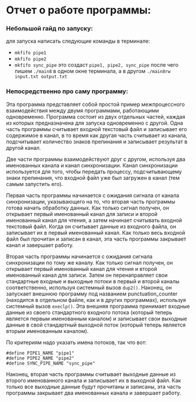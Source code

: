 # Отчет о работе программы:
### Небольшой гайд по запуску:
для запуска написать следующие команды в терминале:
- `mkfifo pipe1`
- `mkfifo pipe2`
- `mkfifo sync_pipe`
это создаст `pipe1, pipe2, sync_pipe`
после чего пишем `./main8` в одном окне терминала, а в другом `./main8rw input.txt output.txt`
### Непосредственно про саму программу:
Эта программа представляет собой простой пример межпроцессного взаимодействия между двумя программами, работающими одновременно.
Программа состоит из двух отдельных частей, каждая из которых предназначена для запуска одновременно с другой. Одна часть программы считывает входной текстовый файл и записывает его содержимое в канал, в то время как другая часть считывает из канала, подсчитывает количество знаков препинания и записывает результат в другой канал.

Две части программы взаимодействуют друг с другом, используя два именованных канала и канал синхронизации. Канал синхронизации используется для того, чтобы передать процессу, подсчитывающему знаки препинания, что входной файл уже был загружен в канал (тем самым запустить его).

Первая часть программы начинается с ожидания сигнала от канала синхронизации, указывающего на то, что вторая часть программы готова начать обработку данных. Как только сигнал получен, он открывает первый именованный канал для записи и второй именованный канал для чтения, а затем начинает считывать входной текстовый файл. Когда он считывает данные из входного файла, он записывает их в первый именованный канал. Как только весь входной файл был прочитан и записан в канал, эта часть программы закрывает канал и завершает работу.

Вторая часть программы начинается с ожидания сигнала синхронизации по тому же каналу. Как только сигнал получен, он открывает первый именованный канал для чтения и второй именованный канал для записи. Затем он перенаправляет свои стандартные входные и выходные потоки в первый и второй каналы соответственно, используя системный вызов `dup2()`. Наконец, он запускает внешнюю программу под названием punctuation_counter (находится в отдельном файле, как и в других программах), используя системный вызов `execlp()`. Эта внешняя программа принимает входные данные из своего стандартного входного потока (который теперь является первым именованным каналом) и записывает свои выходные данные в свой стандартный выходной поток (который теперь является вторым именованным каналом).

По критериям надо указать имена потоков, так что вот:
``` С
#define PIPE1_NAME "pipe1"
#define PIPE2_NAME "pipe2"
#define SYNC_PIPE_NAME "sync_pipe"
```
Наконец, вторая часть программы считывает выходные данные из второго именованного канала и записывает их в выходной файл. Как только все выходные данные будут прочитаны и записаны, эта часть программы закрывает два именованных канала и завершает работу.
